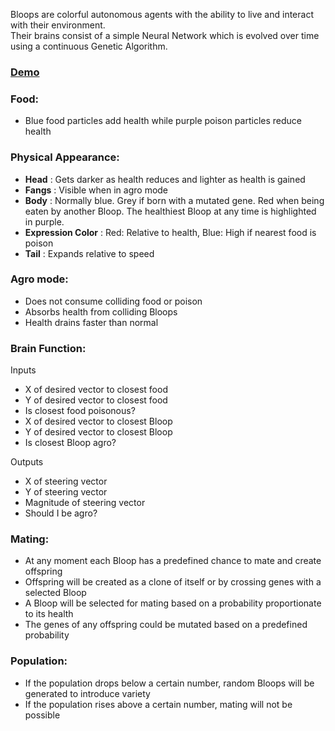 Bloops are colorful autonomous agents with the ability to live and interact with their environment.  
Their brains consist of a simple Neural Network which is evolved over time using a continuous Genetic Algorithm.  

### [Demo](http://sh4nik.com/Bloops/demo)

### Food:

- Blue food particles add health while purple poison particles reduce health  

### Physical Appearance:

- **Head** : Gets darker as health reduces and lighter as health is gained  
- **Fangs** : Visible when in agro mode  
- **Body** : Normally blue. Grey if born with a mutated gene. Red when being eaten by another Bloop. The healthiest Bloop at any time is highlighted in purple.  
- **Expression Color** : Red: Relative to health, Blue: High if nearest food is poison  
- **Tail** : Expands relative to speed  

### Agro mode:

- Does not consume colliding food or poison  
- Absorbs health from colliding Bloops  
- Health drains faster than normal  

### Brain Function:

Inputs  
- X of desired vector to closest food  
- Y of desired vector to closest food  
- Is closest food poisonous?  
- X of desired vector to closest Bloop  
- Y of desired vector to closest Bloop  
- Is closest Bloop agro?  

Outputs  
- X of steering vector  
- Y of steering vector  
- Magnitude of steering vector  
- Should I be agro?  

### Mating:

- At any moment each Bloop has a predefined chance to mate and create offspring  
- Offspring will be created as a clone of itself or by crossing genes with a selected Bloop  
- A Bloop will be selected for mating based on a probability proportionate to its health  
- The genes of any offspring could be mutated based on a predefined probability  

### Population:

- If the population drops below a certain number, random Bloops will be generated to introduce variety  
- If the population rises above a certain number, mating will not be possible
